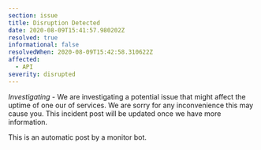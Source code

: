 ```yaml
---
section: issue
title: Disruption Detected
date: 2020-08-09T15:41:57.980202Z
resolved: true
informational: false
resolvedWhen: 2020-08-09T15:42:58.310622Z
affected:
  - API
severity: disrupted
---
```

*Investigating* - We are investigating a potential issue that might affect the uptime of one our of services. We are sorry for any inconvenience this may cause you. This incident post will be updated once we have more information.

This is an automatic post by a monitor bot.
        